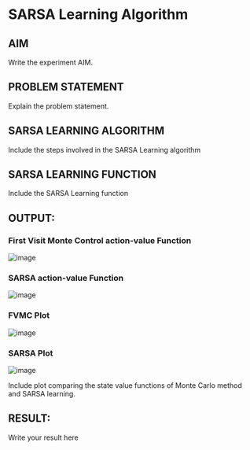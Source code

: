 # SARSA Learning Algorithm


## AIM
Write the experiment AIM.

## PROBLEM STATEMENT
Explain the problem statement.

## SARSA LEARNING ALGORITHM
Include the steps involved in the SARSA Learning algorithm

## SARSA LEARNING FUNCTION
Include the SARSA Learning function

## OUTPUT:
 ### First Visit Monte Control action-value Function

 ![image](https://github.com/ssp1707/sarsa-learning/assets/75234965/11c893aa-8695-48d9-aef4-c932430112d4)

 ### SARSA action-value Function 

 ![image](https://github.com/ssp1707/sarsa-learning/assets/75234965/a3173576-5ac9-43c4-af35-451a769b857a)

 ### FVMC Plot

![image](https://github.com/ssp1707/sarsa-learning/assets/75234965/ef893d2f-a23c-4bf3-b837-69ac03cf8eca)

 ### SARSA Plot

 ![image](https://github.com/ssp1707/sarsa-learning/assets/75234965/f65b9476-fd8c-47e1-9b45-01b3d2457a81)
 
Include plot comparing the state value functions of Monte Carlo method and SARSA learning.

## RESULT:

Write your result here
